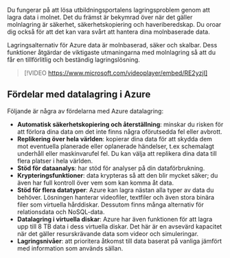 Du fungerar på att lösa utbildningsportalens lagringsproblem genom att lagra data i molnet. Det du främst är bekymrad över när det gäller molnlagring är säkerhet, säkerhetskopiering och haveriberedskap. Du oroar dig också för att det kan vara svårt att hantera dina molnbaserade data.

Lagringsalternativ för Azure data är molnbaserad, säker och skalbar. Dess funktioner åtgärdar de viktigaste utmaningarna med molnlagring så att du får en tillförlitlig och beständig lagringslösning.

> [!VIDEO https://www.microsoft.com/videoplayer/embed/RE2yzjI]

## <a name="benefits-of-using-azure-to-store-data"></a>Fördelar med datalagring i Azure

Följande är några av fördelarna med Azure datalagring:

- **Automatisk säkerhetskopiering och återställning**: minskar du risken för att förlora dina data om det inte finns några oförutsedda fel eller avbrott.
- **Replikering över hela världen**: kopierar dina data för att skydda dem mot eventuella planerade eller oplanerade händelser, t.ex schemalagt underhåll eller maskinvarufel fel. Du kan välja att replikera dina data till flera platser i hela världen.
- **Stöd för dataanalys**: har stöd för analyser på din dataförbrukning.
- **Krypteringsfunktioner**: data krypteras så att den blir mycket säker; du även har full kontroll över vem som kan komma åt data.
- **Stöd för flera datatyper**: Azure kan lagra nästan alla typer av data du behöver. Lösningen hanterar videofiler, textfiler och även stora binära filer som virtuella hårddiskar. Dessutom finns många alternativ för relationsdata och NoSQL-data.
- **Datalagring i virtuella diskar**: Azure har även funktionen för att lagra upp till 8 TB data i dess virtuella diskar. Det här är en avsevärd kapacitet när det gäller resurskrävande data som videor och simuleringar.
- **Lagringsnivåer**: att prioritera åtkomst till data baserat på vanliga jämfört med information som används sällan.